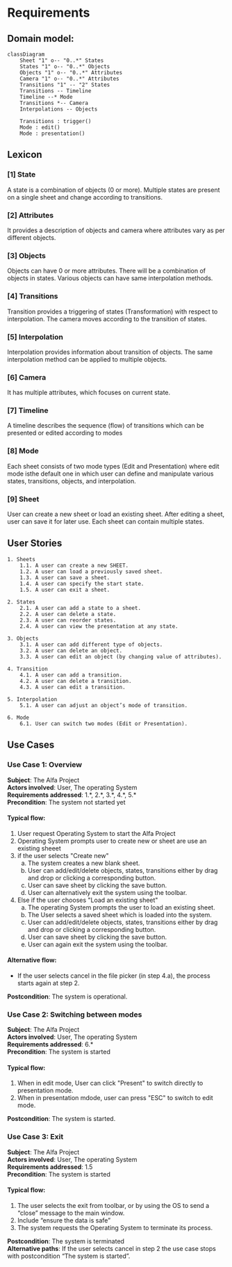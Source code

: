 # **Requirements**

## Domain model:


```mermaid
classDiagram
    Sheet "1" o-- "0..*" States
    States "1" o-- "0..*" Objects
    Objects "1" o-- "0..*" Attributes
    Camera "1" o-- "0..*" Attributes
    Transitions "1" -- "2" States
    Transitions -- Timeline
    Timeline --* Mode
    Transitions *-- Camera
    Interpolations -- Objects

    Transitions : trigger()
    Mode : edit()
    Mode : presentation()
```

## Lexicon
### [1] State
A state is a combination of objects (0 or more). Multiple states are present on a single sheet and change according to transitions.

### [2] Attributes
It provides a description of objects and camera where attributes vary as per different objects.

### [3] Objects
Objects can have 0 or more attributes. There will be a combination of objects in states. Various objects can have same interpolation methods.

### [4] Transitions
Transition provides a triggering of states (Transformation) with respect to interpolation. The camera moves according to the transition of states.

### [5] Interpolation
Interpolation provides information about transition of objects. The same interpolation method can be applied to multiple objects.

### [6] Camera
It has multiple attributes, which focuses on current state.

### [7] Timeline
A timeline describes the sequence (flow) of transitions which can be presented or edited according to modes

### [8] Mode
Each sheet consists of two mode types (Edit and Presentation) where edit mode isthe default one in which user can define and manipulate various states, transitions, objects, and interpolation.

### [9] Sheet
User can create a new sheet or load an existing sheet. After editing a sheet, user can save it for later use. Each sheet can contain multiple states.


## User Stories
    1. Sheets
        1.1. A user can create a new SHEET.
        1.2. A user can load a previously saved sheet.
        1.3. A user can save a sheet.
        1.4. A user can specify the start state.
        1.5. A user can exit a sheet.

    2. States
        2.1. A user can add a state to a sheet.
        2.2. A user can delete a state.
        2.3. A user can reorder states.
        2.4. A user can view the presentation at any state.

    3. Objects
        3.1. A user can add different type of objects.
        3.2. A user can delete an object.
        3.3. A user can edit an object (by changing value of attributes).

    4. Transition
        4.1. A user can add a transition.
        4.2. A user can delete a transition.
        4.3. A user can edit a transition.

    5. Interpolation
        5.1. A user can adjust an object’s mode of transition.

    6. Mode
        6.1. User can switch two modes (Edit or Presentation).


## Use Cases

### Use Case 1: Overview
**Subject**: The Alfa Project  
**Actors involved**: User, The operating System  
**Requirements addressed**: 1.\*, 2.\*, 3.\*, 4.\*, 5.\*  
**Precondition**: The system not started yet

#### Typical flow:

1. User request Operating System to start the Alfa Project
2. Operating System prompts user to create new or sheet are use an existing sheeet
3. if the user selects "Create new"  
    <ol type="a">
        <li> The system creates a new blank sheet. </li>
        <li> User can add/edit/delete objects, states, transitions either by drag and drop or clicking a corresponding button. </li> 
        <li> User can save sheet by clicking the save button. </li>  
        <li> User can alternatively exit the system using the toolbar. </li>
    </ol>
4. Else if the user chooses "Load an existing sheet"  
    <ol type="a">
        <li> The operating System prompts the user to load an existing sheet. </li>
        <li> The User selects a saved sheet which is loaded into the system. </li>
        <li> User can add/edit/delete objects, states, transitions either by drag and drop or clicking a corresponding button. </li> 
        <li> User can save sheet by clicking the save button. </li>  
        <li> User can again exit the system using the toolbar. </li>
    </ol>

#### Alternative flow:
- If the user selects cancel in the file picker (in step 4.a),
the process starts again at step 2.  

**Postcondition**: The system is operational.


### Use Case 2: Switching between modes
**Subject**: The Alfa Project  
**Actors involved**: User, The operating System  
**Requirements addressed**: 6.\*  
**Precondition**: The system is started

#### Typical flow:
1. When in edit mode, User can click "Present" to switch directly to presentation mode.
2. When in presentation mdode, user can press "ESC" to switch to edit mode.

**Postcondition**: The system is started.


### Use Case 3: Exit
**Subject**: The Alfa Project  
**Actors involved**: User, The operating System  
**Requirements addressed**: 1.5  
**Precondition**: The system is started

#### Typical flow:
1. The user selects the exit from toolbar, or by using the OS to send a “close” message to the main window.
2. Include “ensure the data is safe”
3. The system requests the Operating System to terminate its process.

**Postcondition**: The system is terminated  
**Alternative paths**: If the user selects cancel in step 2 the use case stops with postcondition “The system is started”. 

